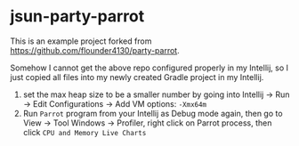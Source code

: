 # jsun-party-parrot
This is an example project forked from https://github.com/flounder4130/party-parrot.

Somehow I cannot get the above repo configured properly in my Intellij, so I just copied all files into my newly created Gradle project in my Intellij.

1. set the max heap size to be a smaller number by going into Intellij -> Run -> Edit Configurations -> Add VM options: `-Xmx64m`
2. Run `Parrot` program from your Intellij as Debug mode again, then go to View -> Tool Windows -> Profiler, right click on Parrot process, then click `CPU and Memory Live Charts` 
